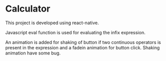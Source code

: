 # Calculator

This project is developed using react-native.

Javascript eval function is used for evaluating the infix expression.

An animation is added for shaking of button if two continuous operators is present in the expression and a fadein animation for button click.
Shaking animation have some bug.
